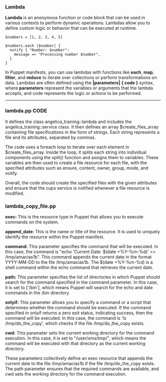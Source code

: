 ### Lambda

**Lambda** is an anonymous function or code block that can be used in various contexts to perform dynamic operations. Lambdas allow you to define custom logic or behavior that can be executed at runtime.
```puppet
$numbers = [1, 2, 3, 4, 5]

$numbers.each |$number| {
  notify { "Number: $number":
    message => "Processing number $number",
  }
}
```
In Puppet manifests, you can use lambdas with functions like **each**, **map**, **filter**, and **reduce** to iterate over collections or perform transformations on data. Lambdas are often defined using the **|parameters|** **{ code }** syntax, where **parameters** represent the variables or arguments that the lambda accepts, and code represents the logic or actions to be performed.


---------------------------------
### lambda.pp CODE 
It defines the class angelica_training::lambda and includes the angelica_training::service class. It then defines an array $create_files_array containing file specifications in the form of strings. Each string represents a file and its attributes, separated by commas.

The code uses a foreach loop to iterate over each element in $create_files_array. Inside the loop, it splits each string into individual components using the split() function and assigns them to variables. These variables are then used to create a file resource for each file, with the specified attributes such as ensure, content, owner, group, mode, and notify.

Overall, the code should create the specified files with the given attributes and ensure that the cups service is notified whenever a file resource is modified.

### lambda_copy_file.pp

**exec:** This is the resource type in Puppet that allows you to execute commands on the system.

**append_date:** This is the name or title of the resource. It is used to uniquely identify the resource within the Puppet manifest.

**command:** This parameter specifies the command that will be executed. In this case, the command is "echo 'Current Date: $(date +%Y-%m-%d)' >> /tmp/amacias1b". This command appends the current date in the format YYYY-MM-DD to the file /tmp/amacias1b. The $(date +%Y-%m-%d) is a shell command within the echo command that retrieves the current date.

**path:** This parameter specifies the list of directories in which Puppet should search for the command specified in the command parameter. In this case, it is set to ['/bin'], which means Puppet will search for the echo and date commands in the /bin directory.

**onlyif:** This parameter allows you to specify a command or a script that determines whether the command should be executed. If the command specified in onlyif returns a zero exit status, indicating success, then the command will be executed. In this case, the command is 'ls /tmp/do_the_copy', which checks if the file /tmp/do_the_copy exists.

**cwd:** This parameter sets the current working directory for the command execution. In this case, it is set to "/user/sms/tmp/", which means the command will be executed with that directory as the current working directory.

These parameters collectively define an exec resource that appends the current date to the file /tmp/amacias1b if the file /tmp/do_the_copy exists. The path parameter ensures that the required commands are available, and cwd sets the working directory for the command execution.

